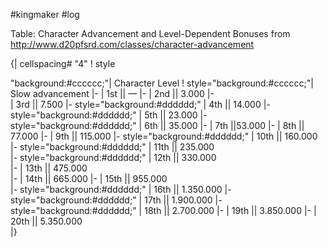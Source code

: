 #kingmaker #log

Table: Character Advancement and Level-Dependent Bonuses from http://www.d20pfsrd.com/classes/character-advancement
{| cellspacing# "4"
! style 
"background:#cccccc;"| Character Level
! style="background:#cccccc;"| Slow advancement
|- 
| 1st || — 
|- 
| 2nd || 3.000 
|-  
| 3rd || 7.500 
|- style="background:#dddddd;"
| 4th || 14.000
|- style="background:#dddddd;"
| 5th || 23.000
|- style="background:#dddddd;"
| 6th || 35.000
|-
| 7th ||53.000
|-
| 8th || 77.000
|-
| 9th || 115.000 
|- style="background:#dddddd;"
| 10th || 160.000 	
|- style="background:#dddddd;"
| 11th || 235.000 	
|- style="background:#dddddd;"
| 12th || 330.000 	
|-
| 13th || 475.000  
|-
| 14th || 665.000 
|-
| 15th || 955.000 	
|- style="background:#dddddd;"
| 16th || 1.350.000 
|- style="background:#dddddd;"
| 17th || 1.900.000 
|- style="background:#dddddd;"
| 18th || 2.700.000 
|-
| 19th || 3.850.000 
|-
| 20th || 5.350.000 		 	 
|}
